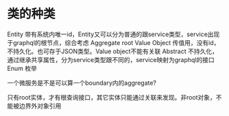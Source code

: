 # 类的种类
Entity 带有系统内唯一id，Entity又可以分为普通的跟service类型，service出现于graphql的根节点，综合考虑 Aggregate root
Value Object 传值用，没有id，不持久化。也可存于JSON类型。Value object不能有关联
Abstract 不持久化，通过继承共享属性，分为service类型跟不同的，service映射为graphql的接口
Enum 枚举

一个微服务是不是可以算一个boundary内的aggregate?

只有root实体，才有根查询接口，其它实体只能通过关联来发现。非root对象，不能被边界外对象引用